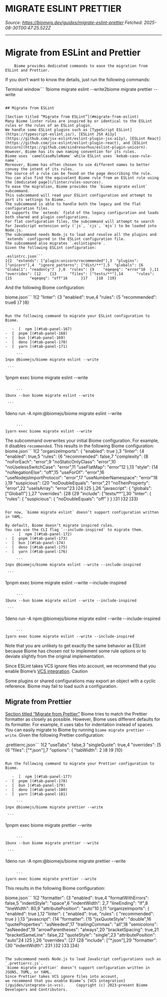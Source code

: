 # MIGRATE ESLINT PRETTIER

*Source: <https://biomejs.dev/guides/migrate-eslint-prettier>*
*Fetched: 2025-08-30T00:47:25.522Z*

***

# Migrate from ESLint and Prettier

```
    Biome provides dedicated commands to ease the migration from ESLint and Prettier.
```

If you don’t want to know the details, just run the following commands:

Terminal window\`\`\`
1biome migrate eslint --write2biome migrate prettier --write

````

## Migrate from ESLint

[Section titled “Migrate from ESLint”](#migrate-from-eslint)
Many Biome linter rules are inspired by or identical to the ESLint rules or the rules of an ESLint plugin.
We handle some ESLint plugins such as [TypeScript ESLint](https://typescript-eslint.io/), [ESLint JSX A11y](https://github.com/jsx-eslint/eslint-plugin-jsx-a11y), [ESLint React](https://github.com/jsx-eslint/eslint-plugin-react), and [ESLint Unicorn](https://github.com/sindresorhus/eslint-plugin-unicorn).
However, Biome has its own naming convention for its rules.
Biome uses `camelCaseRuleName` while ESLint uses `kebab-case-rule-name`.
Moreover, Biome has often chosen to use different names to better convey the intent of its rules.
The source of a rule can be found on the page describing the rule.
You can also find the equivalent Biome rule from an ESLint rule using the [dedicated page](/linter/rules-sources).
To ease the migration, Biome provides the `biome migrate eslint` subcommand.
This subcommand will read your ESLint configuration and attempt to port its settings to Biome.
The subcommand is able to handle both the legacy and the flat configuration files.
It supports the `extends` field of the legacy configuration and loads both shared and plugin configurations.
For flat configuration files, the subcommand will attempt to search for JavaScript extension only (`js`, `cjs`, `mjs`) to be loaded into Node.js.
The subcommand needs Node.js to load and resolve all the plugins and `extends` configured in the ESLint configuration file.
The subcommand also migrates `.eslintignore`.
Given the following ESLint configuration:

.eslintrc.json```
1{2  "extends": ["plugin:unicorn/recommended"],3  "plugins": ["unicorn"],4  "ignore_patterns": ["dist/**"],5  "globals": {6    "Global1": "readonly"7  },8  "rules": {9    "eqeqeq": "error"10  },11  "overrides": [12    {13      "files": ["tests/**"],14      "rules": {15        "eqeqeq": "off"16      }17    }18  ]19}
````

And the following Biome configuration:

biome.json\`\`\`
1{2  "linter": {3    "enabled": true,4    "rules": {5      "recommended": true6    }7  }8}

````

Run the following command to migrate your ESLint configuration to Biome.

   -  [  npm ](#tab-panel-167)
-  [  pnpm ](#tab-panel-168)
-  [  bun ](#tab-panel-169)
-  [  deno ](#tab-panel-170)
-  [  yarn ](#tab-panel-171)

     ```
1npx @biomejs/biome migrate eslint --write
````

````
 ```
````

1pnpm exec biome migrate eslint --write

````

     ```
1bunx --bun biome migrate eslint --write
````

````
 ```
````

1deno run -A npm:@biomejs/biome migrate eslint --write

````

     ```
1yarn exec biome migrate eslint --write
````

The subcommand overwrites your initial Biome configuration.
For example, it disables `recommended`.
This results in the following Biome configuration:
biome.json\`\`\`
1{2  "organizeImports": { "enabled": true },3  "linter": {4    "enabled": true,5    "rules": {6      "recommended": false,7      "complexity": {8        "noForEach": "error",9        "noStaticOnlyClass": "error",10        "noUselessSwitchCase": "error",11        "useFlatMap": "error"12      },13      "style": {14        "noNegationElse": "off",15        "useForOf": "error",16        "useNodejsImportProtocol": "error",17        "useNumberNamespace": "error"18      },19      "suspicious": {20        "noDoubleEquals": "error",21        "noThenProperty": "error",22        "useIsArray": "error"23      }24    }25  },26  "javascript": { "globals": \["Global1"] },27  "overrides": \[28    {29      "include": \["tests/\*\*"],30      "linter": { "rules": { "suspicious": { "noDoubleEquals": "off" } } }31    }32  ]33}

````

For now, `biome migrate eslint` doesn’t support configuration written in YAML.

By default, Biome doesn’t migrate inspired rules.
You can use the CLI flag `--include-inspired` to migrate them.
   -  [  npm ](#tab-panel-172)
-  [  pnpm ](#tab-panel-173)
-  [  bun ](#tab-panel-174)
-  [  deno ](#tab-panel-175)
-  [  yarn ](#tab-panel-176)

     ```
1npx @biomejs/biome migrate eslint --write --include-inspired
````

````
 ```
````

1pnpm exec biome migrate eslint --write --include-inspired

````

     ```
1bunx --bun biome migrate eslint --write --include-inspired
````

````
 ```
````

1deno run -A npm:@biomejs/biome migrate eslint --write --include-inspired

````

     ```
1yarn exec biome migrate eslint --write --include-inspired
````

Note that you are unlikely to get exactly the same behavior as ESLint because Biome has chosen not to implement some rule options or to deviate slightly from the original implementation.

Since ESLint takes VCS ignore files into account,
we recommend that you enable Biome’s [VCS integration](/guides/integrate-in-vcs).
Caution

Some plugins or shared configurations may export an object with a cyclic reference.
Biome may fail to load such a configuration.

## Migrate from Prettier

[Section titled “Migrate from Prettier”](#migrate-from-prettier)
Biome tries to match the Prettier formatter as closely as possible.
However, Biome uses different defaults for its formatter.
For example, it uses tabs for indentation instead of spaces.
You can easily migrate to Biome by running `biome migrate prettier --write`.
Given the following Prettier configuration:

.prettierrc.json\`\`\`
1{2  "useTabs": false,3  "singleQuote": true,4  "overrides": \[5    {6          "files": \["\*.json"],7          "options": { "tabWidth": 2 }8      }9  ]10}

````

Run the following command to migrate your Prettier configuration to Biome.

   -  [  npm ](#tab-panel-177)
-  [  pnpm ](#tab-panel-178)
-  [  bun ](#tab-panel-179)
-  [  deno ](#tab-panel-180)
-  [  yarn ](#tab-panel-181)

     ```
1npx @biomejs/biome migrate prettier --write
````

````
 ```
````

1pnpm exec biome migrate prettier --write

````

     ```
1bunx --bun biome migrate prettier --write
````

````
 ```
````

1deno run -A npm:@biomejs/biome migrate prettier --write

````

     ```
1yarn exec biome migrate prettier --write
````

This results in the following Biome configuration:

biome.json\`\`\`
1{2  "formatter": {3    "enabled": true,4    "formatWithErrors": false,5    "indentStyle": "space",6    "indentWidth": 2,7    "lineEnding": "lf",8    "lineWidth": 80,9    "attributePosition": "auto"10  },11  "organizeImports": { "enabled": true },12  "linter": { "enabled": true, "rules": { "recommended": true } },13  "javascript": {14    "formatter": {15      "jsxQuoteStyle": "double",16      "quoteProperties": "asNeeded",17      "trailingCommas": "all",18      "semicolons": "asNeeded",19      "arrowParentheses": "always",20      "bracketSpacing": true,21      "bracketSameLine": false,22      "quoteStyle": "single",23      "attributePosition": "auto"24    }25  },26  "overrides": \[27    {28      "include": \["\*.json"],29      "formatter": {30        "indentWidth": 231      }32    }33  ]34}

```

The subcommand needs Node.js to load JavaScript configurations such as `.prettierrc.js`.
`biome migrate prettier` doesn’t support configuration written in JSON5, TOML, or YAML.
Since Prettier takes VCS ignore files into account,
we recommend that you enable Biome’s [VCS integration](/guides/integrate-in-vcs).     Copyright (c) 2023-present Biome Developers and Contributors.
```
